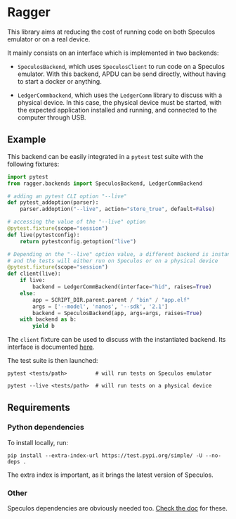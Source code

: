 # Ragger

This library aims at reducing the cost of running code on both Speculos emulator
or on a real device.

It mainly consists on an interface which is implemented in two backends:

- `SpeculosBackend`, which uses `SpeculosClient` to run code on a Speculos
  emulator. With this backend, APDU can be send directly, without having to
  start a docker or anything.

- `LedgerCommbackend`, which uses the `LedgerComm` library to discuss with a
  physical device. In this case, the physical device must be started, with the
  expected application installed and running, and connected to the computer
  through USB.


## Example

This backend can be easily integrated in a `pytest` test suite with the
following fixtures:

```python
import pytest
from ragger.backends import SpeculosBackend, LedgerCommBackend

# adding an pytest CLI option "--live"
def pytest_addoption(parser):
    parser.addoption("--live", action="store_true", default=False)

# accessing the value of the "--live" option
@pytest.fixture(scope="session")
def live(pytestconfig):
    return pytestconfig.getoption("live")

# Depending on the "--live" option value, a different backend is instantiated,
# and the tests will either run on Speculos or on a physical device
@pytest.fixture(scope="session")
def client(live):
    if live:
        backend = LedgerCommBackend(interface="hid", raises=True)
    else:
        app = SCRIPT_DIR.parent.parent / "bin" / "app.elf"
        args = ['--model', 'nanos', '--sdk', '2.1']
        backend = SpeculosBackend(app, args=args, raises=True)
    with backend as b:
        yield b
```

The `client` fixture can be used to discuss with the instantiated backend.
Its interface is documented [here](src/ragger/backends/interface.py).

The test suite is then launched:

```
pytest <tests/path>         # will run tests on Speculos emulator

pytest --live <tests/path>  # will run tests on a physical device
```

## Requirements

### Python dependencies

To install locally, run:

```
pip install --extra-index-url https://test.pypi.org/simple/ -U --no-deps .
```

The extra index is important, as it brings the latest version of Speculos.

### Other

Speculos dependencies are obviously needed too.
[Check the doc](https://speculos.ledger.com/installation/build.html) for these.
